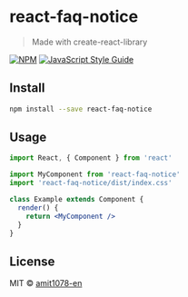 # react-faq-notice

> Made with create-react-library

[![NPM](https://img.shields.io/npm/v/react-faq-notice.svg)](https://www.npmjs.com/package/react-faq-notice) [![JavaScript Style Guide](https://img.shields.io/badge/code_style-standard-brightgreen.svg)](https://standardjs.com)

## Install

```bash
npm install --save react-faq-notice
```

## Usage

```jsx
import React, { Component } from 'react'

import MyComponent from 'react-faq-notice'
import 'react-faq-notice/dist/index.css'

class Example extends Component {
  render() {
    return <MyComponent />
  }
}
```

## License

MIT © [amit1078-en](https://github.com/amit1078-en)
